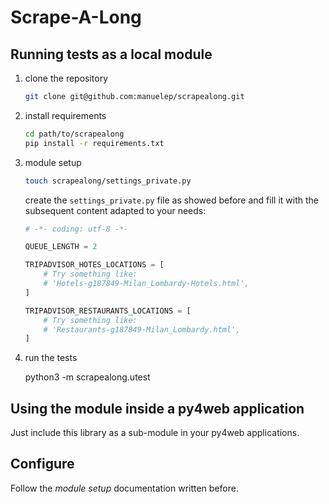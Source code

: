 # Scrape-A-Long

## Running tests as a local module

1. clone the repository

    ```sh
    git clone git@github.com:manuelep/scrapealong.git
    ```

1. install requirements

    ```sh
    cd path/to/scrapealong
    pip install -r requirements.txt
    ```

1. module setup

    ```sh    
    touch scrapealong/settings_private.py
    ```

    create the `settings_private.py` file as showed before and fill it with the
    subsequent content adapted to your needs:

    ```py
    # -*- coding: utf-8 -*-

    QUEUE_LENGTH = 2

    TRIPADVISOR_HOTES_LOCATIONS = [
        # Try something like:
        # 'Hotels-g187849-Milan_Lombardy-Hotels.html',
    ]

    TRIPADVISOR_RESTAURANTS_LOCATIONS = [
        # Try something like:
        # 'Restaurants-g187849-Milan_Lombardy.html',
    ]
    ```

1. run the tests

    python3 -m scrapealong.utest

## Using the module inside a py4web application

Just include this library as a sub-module in your py4web applications.

## Configure

Follow the *module setup* documentation written before.

